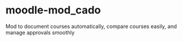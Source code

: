 # moodle-mod_cado
Mod to document courses automatically, compare courses easily, and manage approvals smoothly
